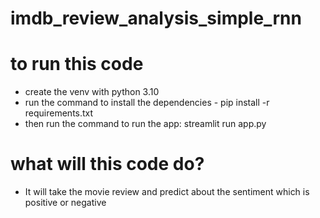 # imdb_review_analysis_simple_rnn


# to run this code
- create the venv with python 3.10
- run the command to install the dependencies - pip install -r requirements.txt
- then run the command to run the app: streamlit run app.py

# what will this code do?

- It will take the movie review and predict about the sentiment which is positive or negative
